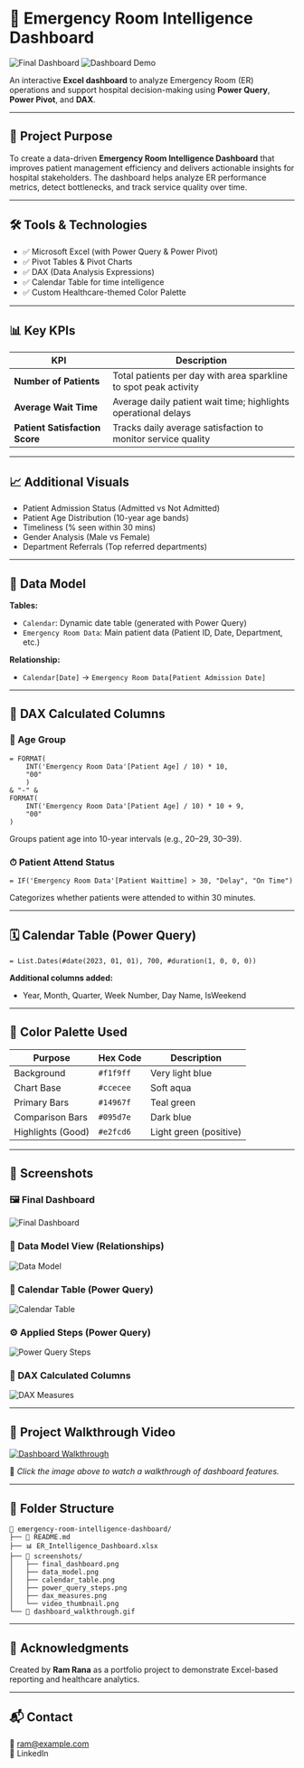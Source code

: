 # 🏥 Emergency Room Intelligence Dashboard
![Final Dashboard](screenshots/final_dashboard.png)
![Dashboard Demo](screenshots/dashboard_demo.gif)

An interactive **Excel dashboard** to analyze Emergency Room (ER) operations and support hospital decision-making using **Power Query**, **Power Pivot**, and **DAX**.

---

## 🎯 Project Purpose
To create a data-driven **Emergency Room Intelligence Dashboard** that improves patient management efficiency and delivers actionable insights for hospital stakeholders. The dashboard helps analyze ER performance metrics, detect bottlenecks, and track service quality over time.

---

## 🛠 Tools & Technologies
- ✅ Microsoft Excel (with Power Query & Power Pivot)
- ✅ Pivot Tables & Pivot Charts
- ✅ DAX (Data Analysis Expressions)
- ✅ Calendar Table for time intelligence
- ✅ Custom Healthcare-themed Color Palette

---

## 📊 Key KPIs
| KPI | Description |
|-----|-------------|
| **Number of Patients** | Total patients per day with area sparkline to spot peak activity |
| **Average Wait Time** | Average daily patient wait time; highlights operational delays |
| **Patient Satisfaction Score** | Tracks daily average satisfaction to monitor service quality |

---

## 📈 Additional Visuals
- Patient Admission Status (Admitted vs Not Admitted)
- Patient Age Distribution (10-year age bands)
- Timeliness (% seen within 30 mins)
- Gender Analysis (Male vs Female)
- Department Referrals (Top referred departments)

---

## 🔗 Data Model
**Tables:**
- `Calendar`: Dynamic date table (generated with Power Query)
- `Emergency Room Data`: Main patient data (Patient ID, Date, Department, etc.)

**Relationship:**
- `Calendar[Date]` → `Emergency Room Data[Patient Admission Date]`

---

## 🧮 DAX Calculated Columns

### 🧓 Age Group
```dax
= FORMAT(
    INT('Emergency Room Data'[Patient Age] / 10) * 10,
    "00"
    )
& "-" &
FORMAT(
    INT('Emergency Room Data'[Patient Age] / 10) * 10 + 9,
    "00"
)
```
Groups patient age into 10-year intervals (e.g., 20–29, 30–39).

### ⏱ Patient Attend Status
```dax
= IF('Emergency Room Data'[Patient Waittime] > 30, "Delay", "On Time")
```
Categorizes whether patients were attended to within 30 minutes.

---

## 🗓 Calendar Table (Power Query)
```powerquery
= List.Dates(#date(2023, 01, 01), 700, #duration(1, 0, 0, 0))
```

**Additional columns added:**
- Year, Month, Quarter, Week Number, Day Name, IsWeekend

---

## 🎨 Color Palette Used
| Purpose | Hex Code | Description |
|---------|----------|-------------|
| Background | `#f1f9ff` | Very light blue |
| Chart Base | `#ccecee` | Soft aqua |
| Primary Bars | `#14967f` | Teal green |
| Comparison Bars | `#095d7e` | Dark blue |
| Highlights (Good) | `#e2fcd6` | Light green (positive) |

---

## 📸 Screenshots

### 🖼 Final Dashboard
![Final Dashboard](screenshots/final_dashboard.png)

### 🔗 Data Model View (Relationships)
![Data Model](screenshots/data_model.png)

### 📅 Calendar Table (Power Query)
![Calendar Table](screenshots/calendar_table.png)

### ⚙ Applied Steps (Power Query)
![Power Query Steps](screenshots/power_query_steps.png)

### 📐 DAX Calculated Columns
![DAX Measures](screenshots/dax_measures.png)

---

## 🎥 Project Walkthrough Video
[![Dashboard Walkthrough](screenshots/video_thumbnail.png)](https://your-video-link-here)

🔗 *Click the image above to watch a walkthrough of dashboard features.*

---

## 📂 Folder Structure
```
📁 emergency-room-intelligence-dashboard/
├── 📄 README.md
├── 📊 ER_Intelligence_Dashboard.xlsx
├── 📁 screenshots/
│   ├── final_dashboard.png
│   ├── data_model.png
│   ├── calendar_table.png
│   ├── power_query_steps.png
│   ├── dax_measures.png
│   └── video_thumbnail.png
└── 🎥 dashboard_walkthrough.gif
```

---

## 🙌 Acknowledgments
Created by **Ram Rana** as a portfolio project to demonstrate Excel-based reporting and healthcare analytics.

---

## 📬 Contact
📧 ram@example.com  
🔗 LinkedIn
